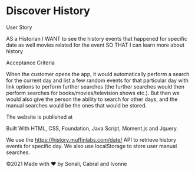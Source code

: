 # Discover History

User Story

AS a Historian I WANT to see the history events that happened for specific date as well movies related for the event SO THAT I can learn more about history

Acceptance Criteria

When the customer opens the app, it would automatically perform a search for the current day and list a few random events for that particular day with link options to perform further searches (the further searches would then perform searches for books/movies/television shows etc.).  But then we would also give the person the ability to search for other days, and the manual searches would be the ones that would be stored.

The website is published at 

Built With HTML, CSS, Foundation, Java Script, Moment.js and Jquery.

We use the https://history.muffinlabs.com/date/ API to retrieve history events  for specific day. We also use localStorage to store user manual searches.

©️2021 Made with ❤️ by Sonali, Cabral and Ivonne
